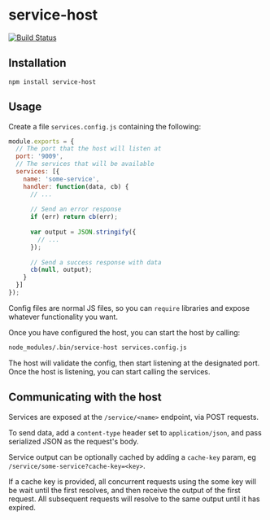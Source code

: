 service-host
============

[![Build Status](https://travis-ci.org/markfinger/service-host.svg?branch=master)](https://travis-ci.org/markfinger/service-host)


Installation
------------

```
npm install service-host
```

Usage
-----

Create a file `services.config.js` containing the following:

```javascript
module.exports = {
  // The port that the host will listen at
  port: '9009',
  // The services that will be available
  services: [{
    name: 'some-service',
    handler: function(data, cb) {
      // ...
      
      // Send an error response
      if (err) return cb(err);
      
      var output = JSON.stringify({
        // ...
      });
      
      // Send a success response with data
      cb(null, output);
    }
  }]
});
```

Config files are normal JS files, so you can `require` libraries and expose 
whatever functionality you want.

Once you have configured the host, you can start the host by calling:

```bash
node_modules/.bin/service-host services.config.js
```

The host will validate the config, then start listening at the designated 
port. Once the host is listening, you can start calling the services.


Communicating with the host
---------------------------

Services are exposed at the `/service/<name>` endpoint, via POST requests.

To send data, add a `content-type` header set to `application/json`, and pass
serialized JSON as the request's body.

Service output can be optionally cached by adding a `cache-key` param, 
eg `/service/some-service?cache-key=<key>`.

If a cache key is provided, all concurrent requests using the some key will be
wait until the first resolves, and then receive the output of the first request.
All subsequent requests will resolve to the same output until it has expired.
